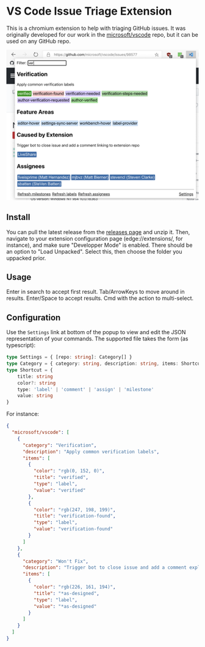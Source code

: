 # VS Code Issue Triage Extension

This is a chromium extension to help with triaging GitHub issues. It was originally developed for our work in the [microsoft/vscode](https://github.com/microsoft/vscode) repo, but it can be used on any GitHub repo.

![screenshot of extension popup](img/useage.png)

## Install

You can pull the latest release from the [releases page](https://github.com/microsoft/vscode-github-triage-extension/releases) and unzip it. Then, navigate to your extension configuration page (edge://extensions/, for instance), and make sure "Developper Mode" is enabled. There should be an option to "Load Unpacked". Select this, then choose the folder you uppacked prior.

## Usage

Enter in search to accept first result. Tab/ArrowKeys to move around in results. Enter/Space to accept results. Cmd with the action to multi-select.

## Configuration

Use the `Settings` link at bottom of the popup to view and edit the JSON representation of your commands. The supported file takes the form (as typescript):
```ts
type Settings = { [repo: string]: Category[] }
type Category = { category: string, description: string, items: Shortcut[] }
type Shortcut = {
	title: string
	color?: string
	type: 'label' | 'comment' | 'assign' | 'milestone'
	value: string
}
```

For instance:
```json
{
  "microsoft/vscode": [
    {
      "category": "Verification",
      "description": "Apply common verification labels",
      "items": [
        {
          "color": "rgb(0, 152, 0)",
          "title": "verified",
          "type": "label",
          "value": "verified"
        },
        {
          "color": "rgb(247, 198, 199)",
          "title": "verification-found",
          "type": "label",
          "value": "verification-found"
        }
      ]
    },
    {
      "category": "Won't Fix",
      "description": "Trigger bot to close issue and add a comment explaining why",
      "items": [
        {
          "color": "rgb(226, 161, 194)",
          "title": "*as-designed",
          "type": "label",
          "value": "*as-designed"
        }
      ]
    }
  ]
}
```
